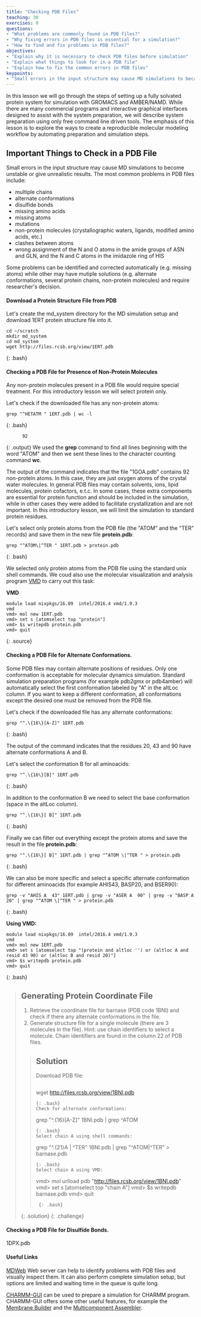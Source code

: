 ```yaml
---
title: "Checking PDB Files"
teaching: 30
exercises: 0
questions:
- "What problems are commonly found in PDB files?"
- "Why fixing errors in PDB files is essential for a simulation?"
- "How to find and fix problems in PDB files?"
objectives:
- "Explain why it is necessary to check PDB files before simulation"
- "Explain what things to look for in a PDB file"
- "Explain how to fix the common errors in PDB files"
keypoints:
- "Small errors in the input structure may cause MD simulations to became unstable or give unrealistic results"
---
```


In this lesson we will go through the steps of setting up a fully solvated protein system for simulation with GROMACS and AMBER/NAMD. While there are many commercial programs and interactive graphical interfaces designed to assist with the system preparation, we will describe system preparation using only free command line driven tools. The emphasis of this lesson is to explore the ways to create a reproducible molecular modeling workflow by automating preparation and simulation steps.

## Important Things to Check in a PDB File
Small errors in the input structure may cause MD simulations to become unstable or give unrealistic results. The most common problems in PDB files include:

- multiple chains
- alternate conformations
- disulfide bonds
- missing amino acids
- missing atoms
- mutations
- non-protein molecules (crystallographic waters, ligands, modified amino acids, etc.)
- clashes between atoms
- wrong assignment of the N and O atoms in the amide groups of ASN and GLN, and the N and C atoms in the imidazole ring of HIS

Some problems can be identified and corrected automatically (e.g. missing atoms) while other may have mutiple solutions (e.g. alternate conformations, several protein chains, non-protein molecules) and require researcher's decision.

#### Download a Protein Structure File from PDB
Let's create the md_system directory for the MD simulation setup and download 1ERT protein structure file into it.
~~~
cd ~/scratch
mkdir md_system
cd md_system
wget http://files.rcsb.org/view/1ERT.pdb
~~~
{: .bash}

#### Checking a PDB File for Presence of Non-Protein Molecules
Any non-protein molecules present in a PDB file would require special treatment. For this introductory lesson we will select protein only.

Let's check if the downloaded file has any non-protein atoms:
~~~
grep "^HETATM " 1ERT.pdb | wc -l
~~~
{: .bash}
~~~
      92
~~~
{: .output}
We used the **grep** command to find all lines beginning with the word "ATOM" and then we sent these lines to the character counting command **wc**.

The output of the command indicates that the file "1GOA.pdb" contains 92 non-protein atoms. In this case, they are just oxygen atoms of the crystal water molecules. In general PDB files may contain solvents, ions, lipid molecules, protein cofactors, e.t.c. In some cases, these extra components are essential for protein function and should be included in the simulation, while in other cases they were added to facilitate crystallization and are not important. In this introductory lesson, we will limit the simulation to standard protein residues.

Let's select only protein atoms from the PDB file (the "ATOM" and the "TER" records) and save them in the new file **protein.pdb**:
~~~
grep "^ATOM\|^TER " 1ERT.pdb > protein.pdb
~~~
{: .bash}

We selected only protein atoms from the PDB file using the standard unix shell commands. We coud also use the molecular visualization and analysis program [VMD](https://www.ks.uiuc.edu/Research/vmd/) to carry out this task:

**VMD**
~~~
module load nixpkgs/16.09  intel/2016.4 vmd/1.9.3
vmd
vmd> mol new 1ERT.pdb
vmd> set s [atomselect top "protein"]
vmd> $s writepdb protein.pdb
vmd> quit
~~~
{: .source}

#### Checking a PDB File for Alternate Conformations.

Some PDB files may contain alternate positions of residues. Only one conformation is acceptable for molecular dynamics simulation. Standard simulation preparation programs (for example pdb2gmx or pdb4amber) will automatically select the first conformation labeled by "A" in the altLoc column. If you want to keep a different conformation, all conformations except the desired one must be removed from the PDB file.

Let's check if the downloaded file has any alternate conformations:
~~~
grep "^.\{16\}[A-Z]" 1ERT.pdb
~~~
{: .bash}

The output of the command indicates that the residues  20, 43 and 90 have alternate conformations A and B.

Let's select the conformation B for all aminoacids:
~~~
grep "^.\{16\}[B]" 1ERT.pdb
~~~
{: .bash}

In addition to the conformation B we need to select the base conformation (space in the altLoc column).
~~~
grep "^.\{16\}[ B]" 1ERT.pdb
~~~
{: .bash}

Finally we can filter out everything except the protein atoms and save the result in the file **protein.pdb**:
~~~
grep "^.\{16\}[ B]" 1ERT.pdb | grep "^ATOM \|^TER " > protein.pdb
~~~
{: .bash}

We can also be more specific and select a specific alternate conformation for different aminoacids (for example AHIS43,  BASP20, and BSER90):
~~~
grep -v "AHIS A  43" 1ERT.pdb | grep -v "ASER A  90" | grep -v "BASP A  20" | grep "^ATOM \|^TER " > protein.pdb
~~~
{: .bash}

**Using VMD:**
~~~
module load nixpkgs/16.09  intel/2016.4 vmd/1.9.3
vmd
vmd> mol new 1ERT.pdb
vmd> set s [atomselect top "(protein and altloc '') or (altloc A and resid 43 90) or (altloc B and resid 20)"]
vmd> $s writepdb protein.pdb
vmd> quit
~~~
{: .bash}

> ## Generating Protein Coordinate File
> 1. Retrieve the coordinate file for barnase (PDB code 1BNI) and check if there any alternate conformations in the file.
> 3. Generate structure file for a single molecule (there are 3 molecules in the file). Hint: use chain identifiers to select a molecule. Chain identifiers are found in the column 22 of PDB files.
>
> > ## Solution
> > Download PDB file:
> > >~~~
> >wget http://files.rcsb.org/view/1BNI.pdb
> >~~~
> >{: .bash}
> > Check for alternate conformations:
> >~~~
> >grep "^.\{16\}[A-Z]" 1BNI.pdb | grep ^ATOM
> >~~~
> >{: .bash}
> > Select chain A using shell commands:
> >~~~
> > grep "^.\{21\}A \| ^TER" 1BNI.pdb | grep "^ATOM\|^TER" > barnase.pdb
> >~~~
> > {: .bash}
>> Select chain A using VMD:
> >~~~
> >vmd> mol urlload pdb "http://files.rcsb.org/view/1BNI.pdb"
> >vmd> set s [atomselect top "chain A"]
> > vmd> $s writepdb barnase.pdb
> >vmd> quit
> >~~~
> >  {: .bash}
> {: .solution}
{: .challenge}

#### Checking a PDB File for Disulfide Bonds.

1DPX.pdb

#### Useful Links
[MDWeb](http://mmb.irbbarcelona.org/MDWeb2) Web server can help to identify problems with PDB files and visually inspect them. It can also perform complete simulation setup, but options are limited and waiting time in the queue is quite long.

[CHARMM-GUI](http://www.charmm-gui.org) can be used to prepare a simulation for CHARMM program. CHARMM-GUI offers some other useful features, for example the [Membrane Builder](http://www.charmm-gui.org/?doc=input/membrane.bilayer) and the  [Multicomponent Assembler](http://www.charmm-gui.org/?doc=input/multicomp).
